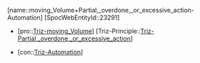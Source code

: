 ﻿---
type: TrizContradiction
aliases:
- moving_Volume+Partial,_overdone,_or_excessive_action-Automation
license: CC BY-SA 4.0
copyright: https://github.com/SpocWeb
IsDeleted: false
IsReadOnly: false
Confidential: public
tags: 
- Triz/Contradiction
---
[name::moving_Volume+Partial,_overdone,_or_excessive_action-Automation]
[SpocWebEntityId::23291]
+ [pro::[Triz-moving_Volume](tech/Triz/Parameter/Triz-moving_Volume.md)]
[Triz-Principle::[Triz-Partial,_overdone,_or_excessive_action](tech/Triz/Principle/Triz-Partial,_overdone,_or_excessive_action.md)]
- [con::[Triz-Automation](tech/Triz/Parameter/Triz-Automation.md)]

